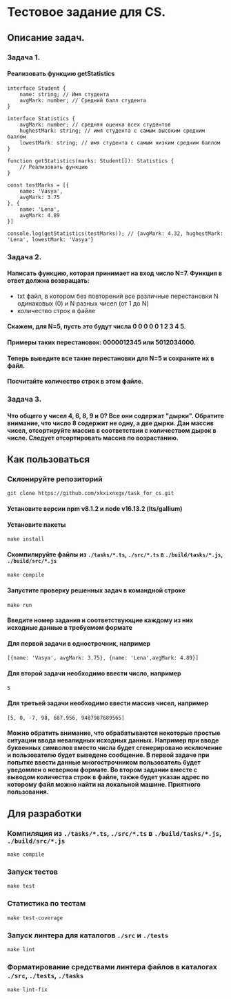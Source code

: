 # Тестовое задание для CS.
## Описание задач.
### Задача 1.
#### Реализовать функцию getStatistics
```
interface Student {
    name: string; // Имя студента
    avgMark: number; // Средний балл студента
}

interface Statistics {
    avgMark: number; // средняя оценка всех студентов
    hughestMark: string; // имя студента с самым высоким средним баллом
    lowestMark: string; // имя студента с самым низким средним баллом
}

function getStatistics(marks: Student[]): Statistics {
    // Реализовать функцию
}

const testMarks = [{
    name: 'Vasya',
    avgMark: 3.75
}, {
    name: 'Lena',
    avgMark: 4.89
}]

console.log(getStatistics(testMarks)); // {avgMark: 4.32, hughestMark: 'Lena', lowestMark: 'Vasya'}
```

### Задача 2.
#### Написать функцию, которая принимает на вход число N=7. Функция в ответ должна возвращать:

- txt файл, в котором без повторений все различные перестановки N одинаковых (0) и N разных чисел (от 1 до N)
- количество строк в файле

#### Скажем, для N=5, пусть это будут числа 0 0 0 0 0 1 2 3 4 5.
#### Примеры таких перестановок: 0000012345 или 5012034000.
#### Теперь выведите все такие перестановки для N=5 и сохраните их в файл.
#### Посчитайте количество строк в этом файле.

### Задача 3.
#### Что общего у чисел 4, 6, 8, 9 и 0? Все они содержат "дырки". Обратите внимание, что число 8 содержит не одну, а две дырки. Дан массив чисел, отсортируйте массив в соответствии с количеством дырок в числе. Следует отсортировать массив по возрастанию.

## Как пользоваться

### Склонируйте репозиторий
```
git clone https://github.com/xkxixnxgx/task_for_cs.git
```
#### Установите версии npm v8.1.2 и node v16.13.2 (lts/gallium)
#### Установите пакеты
```
make install
```
#### Скомпилируйте файлы из `./tasks/*.ts`, `./src/*.ts` в `./build/tasks/*.js`, `./build/src/*.js`
```
make compile
```
#### Запустите проверку решенных задач в командной строке
```
make run
```
#### Введите номер задания и соответствующие каждому из них исходные данные в требуемом формате
#### Для первой задачи в однострочник, например
```
[{name: 'Vasya', avgMark: 3.75}, {name: 'Lena',avgMark: 4.89}]
```
#### Для второй задачи необходимо ввести число, например
```
5
```
#### Для третьей задачи необходимо ввести массив чисел, например
```
[5, 0, -7, 98, 687.956, 9487987689565]
```
#### Можно обратить внимание, что обрабатываются некоторые простые ситуации ввода невалидных исходных данных. Например при вводе буквенных символов вместо числа будет сгенерировано исключение и пользователю будет выведено сообщение. В первой задаче при попытке ввести данные многострочником пользователь будет уведомлен о неверном формате. Во втором задании вместе с выводом количества строк в файле, также будет указан адрес по которому файл можно найти на локальной машине. Приятного пользования.

## Для разработки
### Компиляция из `./tasks/*.ts`, `./src/*.ts` в `./build/tasks/*.js`, `./build/src/*.js`
```
make compile
```
### Запуск тестов
```
make test
```
### Статистика по тестам
```
make test-coverage
```
### Запуск линтера для каталогов `./src` и `./tests`
```
make lint
```
### Форматирование средствами линтера файлов в каталогах `./src`, `./tests`, `./tasks`
```
make lint-fix
```
